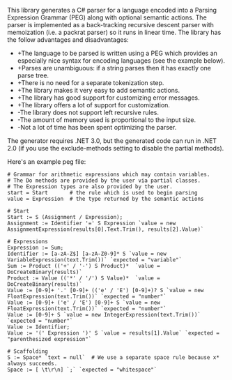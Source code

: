 This library generates a C# parser for a language encoded into a Parsing Expression Grammar (PEG) along with optional semantic actions. The parser is implemented as a back-tracking  recursive descent parser with memoization (i.e. a packrat parser) so it runs in linear time. The library has the follow advantages and disadvantages:

  * +The language to be parsed is written using a PEG which provides an especially nice syntax for encoding languages (see the example below).
  * +Parses are unambiguous: if a string parses then it has exactly one parse tree.
  * +There is no need for a separate tokenization step.
  * +The library makes it very easy to add semantic actions.
  * +The library has good support for customizing error messages.
  * +The library offers a lot of support for customization.
  * -The library does not support left recursive rules.
  * -The amount of memory used is proportional to the input size.
  * -Not a lot of time has been spent optimizing the parser.

The generator requires .NET 3.0, but the generated code can run in .NET 2.0 (if you use the exclude-methods setting to disable the partial methods).

Here's an example peg file:

```
# Grammar for arithmetic expressions which may contain variables.
# The Do methods are provided by the user via partial classes.
# The Expression types are also provided by the user.
start = Start       # the rule which is used to begin parsing
value = Expression  # the type returned by the semantic actions

# Start
Start := S (Assignment / Expression);
Assignment := Identifier '=' S Expression `value = new AssignmentExpression(results[0].Text.Trim(), results[2].Value)`

# Expressions  
Expression := Sum;
Identifier := [a-zA-Z$] [a-zA-Z0-9]* S `value = new VariableExpression(text.Trim())` `expected = "variable"`
Sum := Product (('+' / '-') S Product)*  `value = DoCreateBinary(results)`
Product := Value (('*' / '/') S Value)*  `value = DoCreateBinary(results)`
Value := [0-9]+ '.' [0-9]+ (('e' / 'E') [0-9]+)? S `value = new FloatExpression(text.Trim())` `expected = "number"`
Value := [0-9]+ ('e' / 'E') [0-9]+ S `value = new FloatExpression(text.Trim())` `expected = "number"`
Value := [0-9]+ S `value = new IntegerExpression(text.Trim())` `expected = "number"`
Value := Identifier;
Value := '(' Expression ')' S `value = results[1].Value` `expected = "parenthesized expression"`

# Scaffolding
S := Space* `text = null`  # We use a separate space rule because x* always succeeds.
Space := [ \t\r\n] `;` `expected = "whitespace"`
```